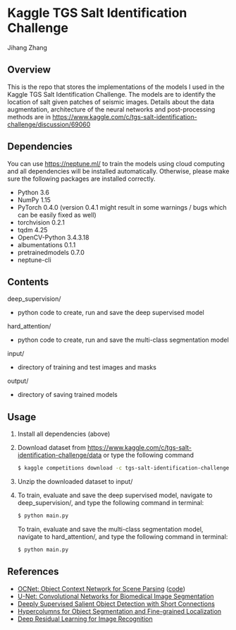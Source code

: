 # Kaggle TGS Salt Identification Challenge

Jihang Zhang

## Overview

This is the repo that stores the implementations of the models I used in the Kaggle TGS Salt Identification Challenge. The models are to identify the location of salt given patches of seismic images. Details about the data augmentation, architecture of the neural networks and post-processing methods are in https://www.kaggle.com/c/tgs-salt-identification-challenge/discussion/69060

## Dependencies

You can use https://neptune.ml/ to train the models using cloud computing and all dependencies will be installed automatically. Otherwise, please  make sure the following packages are installed correctly.

* Python 3.6
* NumPy 1.15
* PyTorch 0.4.0 (version 0.4.1 might result in some warnings / bugs which can be easily fixed as well)
* torchvision 0.2.1
* tqdm 4.25
* OpenCV-Python 3.4.3.18
* albumentations 0.1.1
* pretrainedmodels 0.7.0
* neptune-cli

## Contents

deep_supervision/

* python code to create, run and save the deep supervised model

hard_attention/

* python code to create, run and save the multi-class segmentation model

input/

* directory of training and test images and masks

output/

* directory of saving trained models

## Usage

1. Install all dependencies (above)

2. Download dataset from https://www.kaggle.com/c/tgs-salt-identification-challenge/data or type the following command

      ```bash
      $ kaggle competitions download -c tgs-salt-identification-challenge
      ```

3. Unzip the downloaded dataset to input/

4. To train, evaluate and save the deep supervised model, navigate to deep_supervision/, and type the following command in terminal:

      ```bash
      $ python main.py
      ```
      To train, evaluate and save the multi-class segmentation model, navigate to hard_attention/, and type the following command in terminal:

      ```bash
      $ python main.py
      ```

## References

* [OCNet: Object Context Network for Scene Parsing](https://arxiv.org/abs/1809.00916) ([code](https://github.com/PkuRainBow/OCNet))
* [U-Net: Convolutional Networks for Biomedical Image Segmentation](https://arxiv.org/abs/1505.04597)
* [Deeply Supervised Salient Object Detection with Short Connections](https://arxiv.org/pdf/1611.04849.pdf)
* [Hypercolumns for Object Segmentation and Fine-grained Localization](https://arxiv.org/abs/1411.5752)
* [Deep Residual Learning for Image Recognition](https://arxiv.org/abs/1512.03385)

